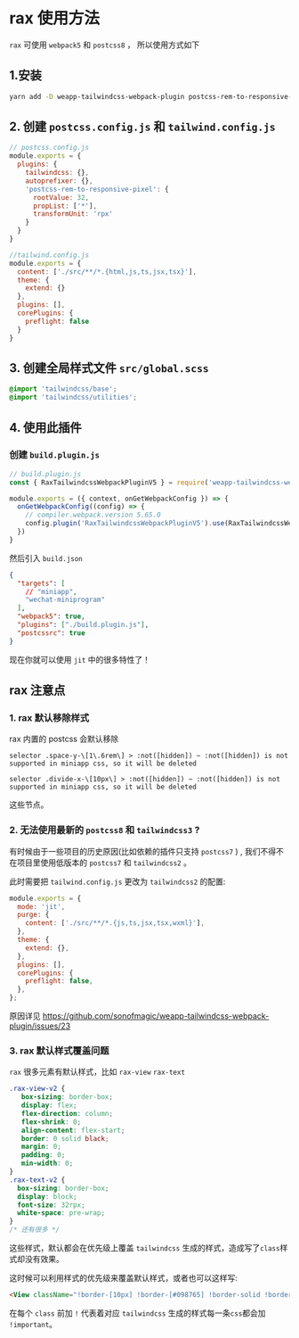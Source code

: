 # rax 使用方法

`rax` 可使用 `webpack5` 和 `postcss8` ， 所以使用方式如下

## 1.安装

```bash
yarn add -D weapp-tailwindcss-webpack-plugin postcss-rem-to-responsive-pixel tailwindcss postcss autoprefixer
```

## 2. 创建 `postcss.config.js` 和 `tailwind.config.js`

```js
// postcss.config.js
module.exports = {
  plugins: {
    tailwindcss: {},
    autoprefixer: {},
    'postcss-rem-to-responsive-pixel': {
      rootValue: 32,
      propList: ['*'],
      transformUnit: 'rpx'
    }
  }
}
```

```js
//tailwind.config.js
module.exports = {
  content: ['./src/**/*.{html,js,ts,jsx,tsx}'],
  theme: {
    extend: {}
  },
  plugins: [],
  corePlugins: {
    preflight: false
  }
}
```

## 3. 创建全局样式文件 `src/global.scss`

```scss
@import 'tailwindcss/base';
@import 'tailwindcss/utilities';
```

## 4. 使用此插件

### 创建 `build.plugin.js`

```js
// build.plugin.js
const { RaxTailwindcssWebpackPluginV5 } = require('weapp-tailwindcss-webpack-plugin')

module.exports = ({ context, onGetWebpackConfig }) => {
  onGetWebpackConfig((config) => {
    // compiler.webpack.version 5.65.0
    config.plugin('RaxTailwindcssWebpackPluginV5').use(RaxTailwindcssWebpackPluginV5)
  })
}
```

然后引入 `build.json`

```json
{
  "targets": [
    // "miniapp",
    "wechat-miniprogram"
  ],
  "webpack5": true,
  "plugins": ["./build.plugin.js"],
  "postcssrc": true
}
```

现在你就可以使用 `jit` 中的很多特性了！

## rax 注意点

### 1. rax 默认移除样式

rax 内置的 postcss 会默认移除

`selector .space-y-\[1\.6rem\] > :not([hidden]) ~ :not([hidden]) is not supported in miniapp css, so it will be deleted`

`selector .divide-x-\[10px\] > :not([hidden]) ~ :not([hidden]) is not supported in miniapp css, so it will be deleted`

这些节点。

### 2. 无法使用最新的 `postcss8` 和 `tailwindcss3` ?

有时候由于一些项目的历史原因(比如依赖的插件只支持 `postcss7` ) , 我们不得不在项目里使用低版本的 `postcss7` 和 `tailwindcss2` 。

此时需要把 `tailwind.config.js` 更改为 `tailwindcss2` 的配置:

```js
module.exports = {
  mode: 'jit',
  purge: {
    content: ['./src/**/*.{js,ts,jsx,tsx,wxml}'],
  },
  theme: {
    extend: {},
  },
  plugins: [],
  corePlugins: {
    preflight: false,
  },
};
```

原因详见 https://github.com/sonofmagic/weapp-tailwindcss-webpack-plugin/issues/23

### 3. rax 默认样式覆盖问题

`rax` 很多元素有默认样式，比如 `rax-view` `rax-text` 
```css
.rax-view-v2 {
   box-sizing: border-box;
   display: flex;
   flex-direction: column;
   flex-shrink: 0;
   align-content: flex-start;
   border: 0 solid black;
   margin: 0;
   padding: 0;
   min-width: 0;
}
.rax-text-v2 {
  box-sizing: border-box;
  display: block;
  font-size: 32rpx;
  white-space: pre-wrap;
}
/* 还有很多 */
```

这些样式，默认都会在优先级上覆盖 `tailwindcss` 生成的样式，造成写了`class`样式却没有效果。

这时候可以利用样式的优先级来覆盖默认样式，或者也可以这样写:

```html
<View className="!border-[10px] !border-[#098765] !border-solid !border-opacity-[0.44]"></View>
```

在每个 `class` 前加 `!` 代表着对应 `tailwindcss` 生成的样式每一条`css`都会加 `!important`。